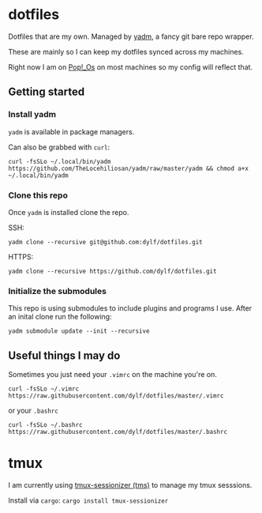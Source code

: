 # dotfiles
Dotfiles that are my own. Managed by [yadm](https://yadm.io/), a fancy git bare repo wrapper.

These are mainly so I can keep my dotfiles synced across my machines.

Right now I am on [Pop!_Os](https://pop.system76.com/) on most machines so my config will reflect that.

## Getting started

### Install yadm
`yadm` is available in package managers.

Can also be grabbed with `curl`:
```
curl -fsSLo ~/.local/bin/yadm https://github.com/TheLocehiliosan/yadm/raw/master/yadm && chmod a+x ~/.local/bin/yadm
```

### Clone this repo

Once `yadm` is installed clone the repo.

SSH:
```
yadm clone --recursive git@github.com:dylf/dotfiles.git
```

HTTPS:
```
yadm clone --recursive https://github.com/dylf/dotfiles.git
```

### Initialize the submodules

This repo is using submodules to include plugins and programs I use. After an
inital clone run the following:
```
yadm submodule update --init --recursive
```

## Useful things I may do

Sometimes you just need your `.vimrc` on the machine you're on.
```
curl -fsSLo ~/.vimrc https://raw.githubusercontent.com/dylf/dotfiles/master/.vimrc
```

or your `.bashrc`
```
curl -fsSLo ~/.bashrc https://raw.githubusercontent.com/dylf/dotfiles/master/.bashrc
```

# tmux

I am currently using [tmux-sessionizer (tms)](https://github.com/jrmoulton/tmux-sessionizer)
to manage my tmux sesssions.

Install via `cargo`: `cargo install tmux-sessionizer`
